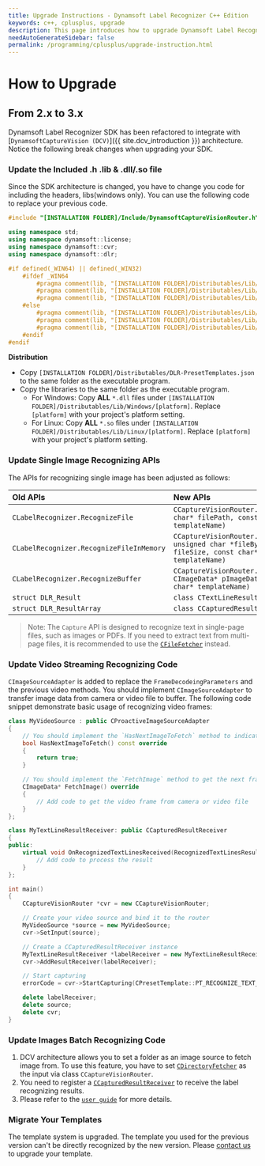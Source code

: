 ```yaml
---
title: Upgrade Instructions - Dynamsoft Label Recognizer C++ Edition
keywords: c++, cplusplus, upgrade
description: This page introduces how to upgrade Dynamsoft Label Recognizer
needAutoGenerateSidebar: false
permalink: /programming/cplusplus/upgrade-instruction.html
---
```


# How to Upgrade

## From 2.x to 3.x

Dynamsoft Label Recognizer SDK has been refactored to integrate with [`DynamsoftCaptureVision (DCV)`]({{ site.dcv_introduction }}) architecture. Notice the following break changes when upgrading your SDK.

### Update the Included .h .lib & .dll/.so file

Since the SDK architecture is changed, you have to change you code for including the headers, libs(windows only). You can use the following code to replace your previous code.

```cpp
#include "[INSTALLATION FOLDER]/Include/DynamsoftCaptureVisionRouter.h"

using namespace std;
using namespace dynamsoft::license;
using namespace dynamsoft::cvr;
using namespace dynamsoft::dlr;

#if defined(_WIN64) || defined(_WIN32)
    #ifdef _WIN64
        #pragma comment(lib, "[INSTALLATION FOLDER]/Distributables/Lib/Windows/x64/DynamsoftLicensex64.lib")
        #pragma comment(lib, "[INSTALLATION FOLDER]/Distributables/Lib/Windows/x64/DynamsoftCaptureVisionRouterx64.lib")
        #pragma comment(lib, "[INSTALLATION FOLDER]/Distributables/Lib/Windows/x64/DynamsoftCorex64.lib")
    #else
        #pragma comment(lib, "[INSTALLATION FOLDER]/Distributables/Lib/Windows/x86/DynamsoftLicensex86.lib")
        #pragma comment(lib, "[INSTALLATION FOLDER]/Distributables/Lib/Windows/x86/DynamsoftCaptureVisionRouterx86.lib")
        #pragma comment(lib, "[INSTALLATION FOLDER]/Distributables/Lib/Windows/x86/DynamsoftCorex86.lib")
    #endif
#endif
```

**Distribution**

- Copy `[INSTALLATION FOLDER]/Distributables/DLR-PresetTemplates.json` to the same folder as the executable program.
- Copy the libraries to the same folder as the executable program.
  - For Windows: Copy **ALL** `*.dll` files under `[INSTALLATION FOLDER]/Distributables/Lib/Windows/[platform]`. Replace `[platform]` with your project's platform setting.
  - For Linux: Copy **ALL** `*.so` files under `[INSTALLATION FOLDER]/Distributables/Lib/Linux/[platform]`. Replace `[platform]` with your project's platform setting.

### Update Single Image Recognizing APIs

The APIs for recognizing single image has been adjusted as follows:

| Old APIs | New APIs |
| :----------- | :------- |
| `CLabelRecognizer.RecognizeFile` | `CCaptureVisionRouter.Capture(const char* filePath, const char* templateName)` |
| `CLabelRecognizer.RecognizeFileInMemory` | `CCaptureVisionRouter.Capture(const unsigned char *fileBytes, int fileSize, const char* templateName)` |
| `CLabelRecognizer.RecognizeBuffer` | `CCaptureVisionRouter.Capture(const CImageData* pImageData, const char* templateName)` |
| `struct DLR_Result` | `class CTextLineResultItem` |
| `struct DLR_ResultArray` | `class CCapturedResult` |

> Note: The `Capture` API is designed to recognize text in single-page files, such as images or PDFs. If you need to extract text from multi-page files, it is recommended to use the [`CFileFetcher`]({{site.dcv_cpp_api}}utility/file-fetcher.html) instead.

### Update Video Streaming Recognizing Code

`CImageSourceAdapter` is added to replace the `FrameDecodeingParameters` and the previous video methods. You should implement `CImageSourceAdapter` to transfer image data from camera or video file to buffer. The following code snippet demonstrate basic usage of recognizing video frames:

```cpp
class MyVideoSource : public CProactiveImageSourceAdapter 
{
    // You should implement the `HasNextImageToFetch` method to indicate if there is a next frame
    bool HasNextImageToFetch() const override 
    {
        return true;
    }

    // You should implement the `FetchImage` method to get the next frame
    CImageData* FetchImage() override
    {
        // Add code to get the video frame from camera or video file
    }
};

class MyTextLineResultReceiver: public CCapturedResultReceiver
{
public:
    virtual void OnRecognizedTextLinesReceived(RecognizedTextLinesResult * result) {
        // Add code to process the result
    }
};

int main()
{
    CCaptureVisionRouter *cvr = new CCaptureVisionRouter;

    // Create your video source and bind it to the router
    MyVideoSource *source = new MyVideoSource;
    cvr->SetInput(source);

    // Create a CCapturedResultReceiver instance 
    MyTextLineResultReceiver *labelReceiver = new MyTextLineResultReceiver;
    cvr->AddResultReceiver(labelReceiver);

    // Start capturing
    errorCode = cvr->StartCapturing(CPresetTemplate::PT_RECOGNIZE_TEXT_LINES, true, errorMsg, 512);

    delete labelReceiver;
    delete source;
    delete cvr;
}
```

### Update Images Batch Recognizing Code

1. DCV architecture allows you to set a folder as an image source to fetch image from. To use this feature, you have to set [`CDirectoryFetcher`]({{site.dcv_cpp_api}}utility/directory-fetcher.html) as the input via class `CCaptureVisionRouter`.
2. You need to register a [`CCapturedResultReceiver`]({{site.dcv_cpp_api}}core/basic-structures/captured-result-receiver.html) to receive the label recognizing results.
3. Please refer to the [`user guide`](../cplusplus/user-guide.md#process-multiple-images) for more details.

### Migrate Your Templates

The template system is upgraded. The template you used for the previous version can't be directly recognized by the new version. Please <a href="mailto:support@dynamsoft.com">contact us</a> to upgrade your template.
